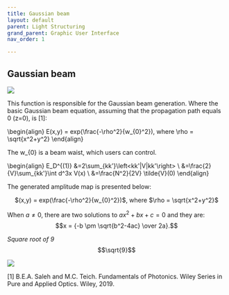 ```yaml
---
title: Gaussian beam
layout: default
parent: Light Structuring
grand_parent: Graphic User Interface
nav_order: 1

---
```

## [](#header-2)Gaussian beam

![](/lbsa/assets/images/Airy.png)


This function is responsible for the Gaussian beam generation. Where the basic Gaussian beam equation, assuming that the propagation path equals 0 (z=0), is [1]:

\begin{align}
E(x,y) = exp(\frac{-\rho^2}{w_{0}^2}), where \rho = \sqrt{x^2+y^2}
\end{align}


 
The  w_{0} is a beam waist, which users can control.

\begin{align}
E_D^{(1)} &=2\sum_{kk'}\left<kk'|V|kk'\right>
\\
&=\frac{2}{V}\sum_{kk'}\int d^3x V(x)
\\
&=\frac{N^2}{2V} \tilde{V}(0)
\end{align}

The generated amplitude map is presented below:

<p align="center">
$(x,y) = exp(\frac{-\rho^2}{w_{0}^2})$, where $\rho = \sqrt{x^2+y^2}$
<p>


When $a \ne 0$, there are two solutions to $ax^2 + bx + c = 0$ and they are:
$$x = {-b \pm \sqrt{b^2-4ac} \over 2a}.$$

_Square root of 9_
$$\sqrt{9}$$

![](/lbsa/assets/images/Airy.bmp)

[1] B.E.A. Saleh and M.C. Teich. Fundamentals of Photonics. Wiley Series in Pure and Applied Optics. Wiley, 2019.
 


